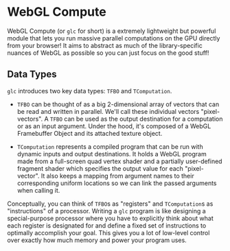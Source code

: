 # WebGL Compute

WebGL Compute (or `glc` for short) is a extremely lightweight but powerful module that lets you run massive parallel computations on the GPU directly from your browser! It aims to abstract as much of the library-specific nuances of WebGL as possible so you can just focus on the good stuff!

## Data Types

`glc` introduces two key data types: `TFBO` and `TComputation`.

- `TFBO` can be thought of as a big 2-dimensional array of vectors that can be read and written in parallel. We'll call these individual vectors "pixel-vectors". A `TFBO` can be used as the output destination for a computation or as an input argument. Under the hood, it's composed of a WebGL Framebuffer Object and its attached texture object.

- `TComputation` represents a compiled program that can be run with dynamic inputs and output destinations. It holds a WebGL program made from a full-screen quad vertex shader and a partially user-defined fragment shader which specifies the output value for each "pixel-vector". It also keeps a mapping from argument names to their corresponding uniform locations so we can link the passed arguments when calling it.

Conceptually, you can think of `TFBO`s as "registers" and `TComputation`s as "instructions" of a processor. Writing a `glc` program is like designing a special-purpose processor where you have to explicitly think about what each register is designated for and define a fixed set of instructions to optimally accomplish your goal. This gives you a lot of low-level control over exactly how much memory and power your program uses.
